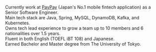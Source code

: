 Currently work at [PayPay](https://about.paypay.ne.jp/career/en/) (Japan's No.1 mobile fintech application) as a Senior Software Engineer.  
Main tech stack are Java, Spring, MySQL, DynamoDB, Kafka, and Kubernetes.  
Owns tech lead experience to grow a team up to 10 members and 6 nationalities over 1.5 years.  
Fluent in both English (TOEFL iBT 108) and Japanese.  
Earned Bachelor and Master degree from The University of Tokyo.  
